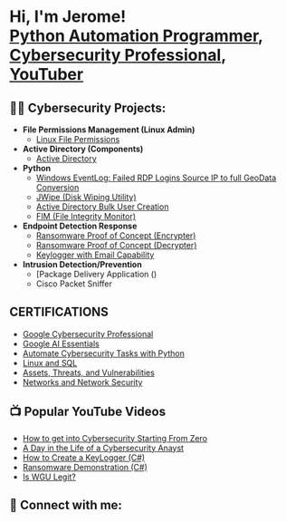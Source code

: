 <h1>Hi, I'm Jerome! <br/><a href="https://github.com/JJcarter80">Python Automation Programmer</a>, <a href="https://www.linkedin.com/in/jerome--johnson/">Cybersecurity Professional</a>, <a href="https://www.youtube.com/c/@learntodaywithJJ">YouTuber</a></h1>

<h2>👨‍💻 Cybersecurity Projects:</h2>

- <b>File Permissions Management (Linux Admin)</b>
  - [Linux File Permissions](file:///C:/Users/romed/OneDrive/Desktop/Cybersecurity%20JJ/Google%20Cert/Linux/File%20permissions%20in%20Linux%20JJ.pdf)
- <b>Active Directory (Components)</b>
  - [Active Directory]() <b><i></b></i>
- <b>Python </b>
  - [Windows EventLog: Failed RDP Logins Source IP to full GeoData Conversion]()
  - [JWipe (Disk Wiping Utility)]()
  - [Active Directory Bulk User Creation]()
  - [FIM (File Integrity Monitor)]()
- <b>Endpoint Detection Response</b>
  - [Ransomware Proof of Concept (Encrypter)]()
  - [Ransomware Proof of Concept (Decrypter)]()
  - [Keylogger with Email Capability]()
- <b>Intrusion Detection/Prevention</b>
  - [Package Delivery Application ()
  - Cisco Packet Sniffer

<h2>CERTIFICATIONS </h2>

- [Google Cybersecurity Professional ](https://www.coursera.org/account/accomplishments/specialization/certificate/8CSSR100NSBE)
- [Google AI Essentials](https://www.coursera.org/account/accomplishments/certificate/WQUAX9WZSNUY)
- [Automate Cybersecurity Tasks with Python](https://www.coursera.org/account/accomplishments/certificate/R6JZW68ISKJZ)
- [Linux and SQL](https://www.coursera.org/account/accomplishments/certificate/PXXYHX2CZRDY)
- [Assets, Threats, and Vulnerabilities](https://www.coursera.org/account/accomplishments/certificate/6RB10CUCU415)
- [Networks and Network Security](https://www.coursera.org/account/accomplishments/certificate/VCLWMVL2ZK65)


<h2>📺 Popular YouTube Videos</h2>

- [How to get into Cybersecurity Starting From Zero](https://www.youtube.com/watch?v=a83ASGn_V_s)
- [A Day in the Life of a Cybersecurity Anayst](https://www.youtube.com/watch?v=uHy3oM7NnoU)
- [How to Create a KeyLogger (C#)](https://www.youtube.com/watch?v=N-L9hklSlNk)
- [Ransomware Demonstration (C#)](https://www.youtube.com/watch?v=OfvdQeh79s0)
- [Is WGU Legit?](https://www.youtube.com/watch?v=E2MwRWxDBkA)

<h2> 🤳 Connect with me:</h2>

[youtube]: https://www.youtube.com/c/@LearntodaywithJJ
[instagram]: https://www.instagram.com/jjthecarter/
[linkedin]: https://linkedin.com/in/jerome--johnson

<!--
**joshmadakor1/joshmadakor1** is a ✨ _special_ ✨ repository because its `README.md` (this file) appears on your GitHub profile.

Here are some ideas to get you started:

- 🔭 I’m currently working on ...
- 🌱 I’m currently learning ...
- 👯 I’m looking to collaborate on ...
- 🤔 I’m looking for help with ...
- 💬 Ask me about ...
- 📫 How to reach me: ...
- 😄 Pronouns: ...
- ⚡ Fun fact: ...
-->
